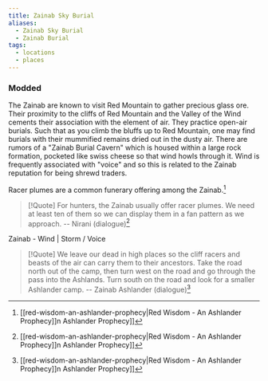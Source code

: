 ```yaml
---
title: Zainab Sky Burial
aliases:
  - Zainab Sky Burial
  - Zainab Burial
tags:
  - locations
  - places
---
```

### Modded
The Zainab are known to visit Red Mountain to gather precious glass ore. Their proximity to the cliffs of Red Mountain and the Valley of the Wind cements their association with the element of air. They practice open-air burials. Such that as you climb the bluffs up to Red Mountain, one may find burials with their mummified remains dried out in the dusty air. There are rumors of a "Zainab Burial Cavern" which is housed within a large rock formation, pocketed like swiss cheese so that wind howls through it. Wind is frequently associated with "voice" and so this is related to the Zainab reputation for being shrewd traders.

Racer plumes are a common funerary offering among the Zainab.[^1]

> [!Quote]
> For hunters, the Zainab usually offer racer plumes. We need at least ten of them so we can display them in a fan pattern as we approach.
> -- Nirani (dialogue)[^1]

Zainab - Wind | Storm / Voice

> [!Quote]
> We leave our dead in high places so the cliff racers and beasts of the air can carry them to their ancestors. Take the road north out of the camp, then turn west on the road and go through the pass into the Ashlands. Turn south on the road and look for a smaller Ashlander camp.
> -- Zainab Ashlander (dialogue)[^1]

[^1]: [[red-wisdom-an-ashlander-prophecy|Red Wisdom - An Ashlander Prophecy]]n Ashlander Prophecy]]